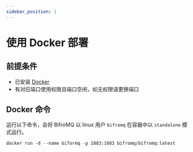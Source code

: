 ```yaml
---
sidebar_position: 1
---
```


# 使用 Docker 部署

## 前提条件

* 已安装 [Docker](https://www.docker.com/)
* 有对应端口使用权限且端口空闲，如无权限请更换端口

## Docker 命令

运行以下命令，会将 BifroMQ 以 linux 用户 `bifromq` 在容器中以 `standalone` 模式运行。

```
docker run -d --name biformq -p 1883:1883 bifromq/bifromq:latest
```

